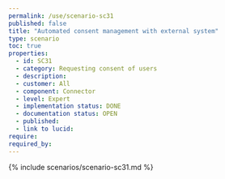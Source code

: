 ```yaml
---
permalink: /use/scenario-sc31
published: false
title: "Automated consent management with external system"
type: scenario
toc: true
properties:
  - id: SC31
  - category: Requesting consent of users
  - description:
  - customer: All
  - component: Connector
  - level: Expert
  - implementation status: DONE
  - documentation status: OPEN
  - published:
  - link to lucid:
require:
required_by:
---
```


{% include scenarios/scenario-sc31.md %}
